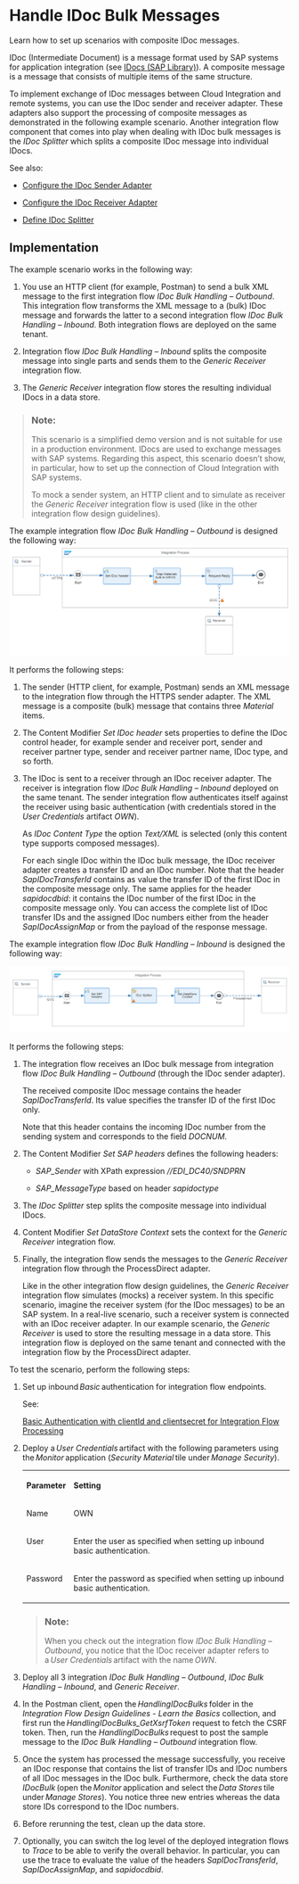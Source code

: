 <!-- loioe35e38959c06422db7fcc8cdc1e756fc -->

# Handle IDoc Bulk Messages

Learn how to set up scenarios with composite IDoc messages.

IDoc \(Intermediate Document\) is a message format used by SAP systems for application integration \(see [IDocs \(SAP Library\)](https://help.sap.com/saphelp_46c/helpdata/en/0b/2a60ef507d11d18ee90000e8366fc2/content.htm?no_cache=true)\). A composite message is a message that consists of multiple items of the same structure.

To implement exchange of IDoc messages between Cloud Integration and remote systems, you can use the IDoc sender and receiver adapter. These adapters also support the processing of composite messages as demonstrated in the following example scenario. Another integration flow component that comes into play when dealing with IDoc bulk messages is the *IDoc Splitter* which splits a composite IDoc message into individual IDocs.

See also:

-   [Configure the IDoc Sender Adapter](configure-the-idoc-sender-adapter-bf769d6.md)

-   [Configure the IDoc Receiver Adapter](configure-the-idoc-receiver-adapter-018aa88.md)

-   [Define IDoc Splitter](define-idoc-splitter-4f250e4.md)




<a name="loioe35e38959c06422db7fcc8cdc1e756fc__section_owf_qwh_v1c"/>

## Implementation

The example scenario works in the following way:

1.  You use an HTTP client \(for example, Postman\) to send a bulk XML message to the first integration flow *IDoc Bulk Handling – Outbound*. This integration flow transforms the XML message to a \(bulk\) IDoc message and forwards the latter to a second integration flow *IDoc Bulk Handling – Inbound*. Both integration flows are deployed on the same tenant.

2.  Integration flow *IDoc Bulk Handling – Inbound* splits the composite message into single parts and sends them to the *Generic Receiver* integration flow.

3.  The *Generic Receiver* integration flow stores the resulting individual IDocs in a data store.


> ### Note:  
> This scenario is a simplified demo version and is not suitable for use in a production environment. IDocs are used to exchange messages with SAP systems. Regarding this aspect, this scenario doesn’t show, in particular, how to set up the connection of Cloud Integration with SAP systems.
> 
> To mock a sender system, an HTTP client and to simulate as receiver the *Generic Receiver* integration flow is used \(like in the other integration flow design guidelines\).

The example integration flow *IDoc Bulk Handling – Outbound* is designed the following way:![](images/IDoc_Outbound_Flow_763a508.png)

It performs the following steps:

1.  The sender \(HTTP client, for example, Postman\) sends an XML message to the integration flow through the HTTPS sender adapter. The XML message is a composite \(bulk\) message that contains three *Material* items.

2.  The Content Modifier *Set IDoc header* sets properties to define the IDoc control header, for example sender and receiver port, sender and receiver partner type, sender and receiver partner name, IDoc type, and so forth.

3.  The IDoc is sent to a receiver through an IDoc receiver adapter. The receiver is integration flow *IDoc Bulk Handling – Inbound* deployed on the same tenant. The sender integration flow authenticates itself against the receiver using basic authentication \(with credentials stored in the *User Credentials* artifact *OWN*\).

    As *IDoc Content Type* the option *Text/XML* is selected \(only this content type supports composed messages\).

    For each single IDoc within the IDoc bulk message, the IDoc receiver adapter creates a transfer ID and an IDoc number. Note that the header *SapIDocTransferId* contains as value the transfer ID of the first IDoc in the composite message only. The same applies for the header *sapidocdbid*: it contains the IDoc number of the first IDoc in the composite message only. You can access the complete list of IDoc transfer IDs and the assigned IDoc numbers either from the header *SapIDocAssignMap* or from the payload of the response message.


The example integration flow *IDoc Bulk Handling – Inbound* is designed the following way:

![](images/IDoc_Inbound_Flow_f8d6430.png)

It performs the following steps:

1.  The integration flow receives an IDoc bulk message from integration flow *IDoc Bulk Handling – Outbound* \(through the IDoc sender adapter\).

    The received composite IDoc message contains the header *SapIDocTransferId*. Its value specifies the transfer ID of the first IDoc only.

    Note that this header contains the incoming IDoc number from the sending system and corresponds to the field *DOCNUM*.

2.  The Content Modifier *Set SAP headers* defines the following headers:

    -   *SAP\_Sender* with XPath expression *//EDI\_DC40/SNDPRN*

    -   *SAP\_MessageType* based on header *sapidoctype*


3.  The *IDoc Splitter* step splits the composite message into individual IDocs.

4.  Content Modifier *Set DataStore Context* sets the context for the *Generic Receiver* integration flow.

5.  Finally, the integration flow sends the messages to the *Generic Receiver* integration flow through the ProcessDirect adapter.

    Like in the other integration flow design guidelines, the *Generic Receiver* integration flow simulates \(mocks\) a receiver system. In this specific scenario, imagine the receiver system \(for the IDoc messages\) to be an SAP system. In a real-live scenario, such a receiver system is connected with an IDoc receiver adapter. In our example scenario, the *Generic Receiver* is used to store the resulting message in a data store. This integration flow is deployed on the same tenant and connected with the integration flow by the ProcessDirect adapter.


To test the scenario, perform the following steps:

1.  Set up inbound *Basic* authentication for integration flow endpoints.

    See:

    [Basic Authentication with clientId and clientsecret for Integration Flow Processing](../40-RemoteSystems/basic-authentication-with-clientid-and-clientsecret-for-integration-flow-processing-647eeb3.md)

2.  Deploy a *User Credentials* artifact with the following parameters using the *Monitor* application \(*Security Material* tile under *Manage Security*\).


    <table>
    <tr>
    <th valign="top">

    Parameter
    
    </th>
    <th valign="top">

    Setting
    
    </th>
    </tr>
    <tr>
    <td valign="top">
    
    Name
    
    </td>
    <td valign="top">
    
    OWN
    
    </td>
    </tr>
    <tr>
    <td valign="top">
    
    User
    
    </td>
    <td valign="top">
    
    Enter the user as specified when setting up inbound basic authentication.
    
    </td>
    </tr>
    <tr>
    <td valign="top">
    
    Password
    
    </td>
    <td valign="top">
    
    Enter the password as specified when setting up inbound basic authentication.
    
    </td>
    </tr>
    </table>
    
    > ### Note:  
    > When you check out the integration flow *IDoc Bulk Handling – Outbound*, you notice that the IDoc receiver adapter refers to a *User Credentials* artifact with the name *OWN*.

3.  Deploy all 3 integration *IDoc Bulk Handling – Outbound*, *IDoc Bulk Handling – Inbound*, and *Generic Receiver*.

4.  In the Postman client, open the *HandlingIDocBulks* folder in the *Integration Flow Design Guidelines - Learn the Basics* collection, and first run the *HandlingIDocBulks\_GetXsrfToken* request to fetch the CSRF token. Then, run the *HandlingIDocBulks* request to post the sample message to the *IDoc Bulk Handling – Outbound* integration flow.

5.  Once the system has processed the message successfully, you receive an IDoc response that contains the list of transfer IDs and IDoc numbers of all IDoc messages in the IDoc bulk. Furthermore, check the data store *IDocBulk* \(open the *Monitor* application and select the *Data Stores* tile under *Manage Stores*\). You notice three new entries whereas the data store IDs correspond to the IDoc numbers.

6.  Before rerunning the test, clean up the data store.

7.  Optionally, you can switch the log level of the deployed integration flows to *Trace* to be able to verify the overall behavior. In particular, you can use the trace to evaluate the value of the headers *SapIDocTransferId*, *SapIDocAssignMap*, and *sapidocdbid*.


